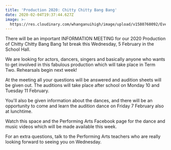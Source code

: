 ```yaml
---
title: 'Production 2020: Chitty Chitty Bang Bang'
date: 2020-02-04T19:37:44.627Z
image: >-
  https://res.cloudinary.com/whanganuihigh/image/upload/v1580760092/Events/84350244_858307931258213_4845841897329000448_n.jpg
---
```

There will be an important INFORMATION MEETING for our 2020 Production of Chitty Chitty Bang Bang 1st break this Wednesday, 5 February in the School Hall.  

We are looking for actors, dancers, singers and basically anyone who wants to get involved in this fabulous production which will take place in Term Two. Rehearsals begin next week!  

At the meeting all your questions will be answered and audition sheets will be given out. The auditions will take place after school on Monday 10 and Tuesday 11 February.  

You'll also be given information about the dances, and there will be an opportunity to come and learn the audition dance on Friday 7 February also at lunchtime.  

Watch this space and the Performing Arts Facebook page for the dance and music videos which will be made available this week.  

For an extra questions, talk to the Performing Arts teachers who are really looking forward to seeing you on Wednesday.
